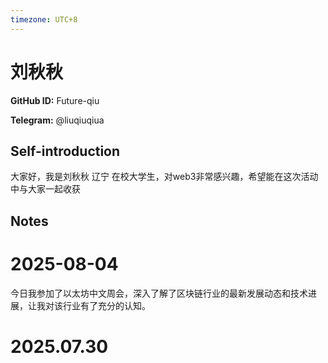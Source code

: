 ```yaml
---
timezone: UTC+8
---
```


# 刘秋秋

**GitHub ID:** Future-qiu

**Telegram:** @liuqiuqiua

## Self-introduction

大家好，我是刘秋秋  辽宁 在校大学生，对web3非常感兴趣，希望能在这次活动中与大家一起收获

## Notes

<!-- Content_START -->
# 2025-08-04

今日我参加了以太坊中文周会，深入了解了区块链行业的最新发展动态和技术进展，让我对该行业有了充分的认知。


# 2025.07.30


<!-- Content_END -->
